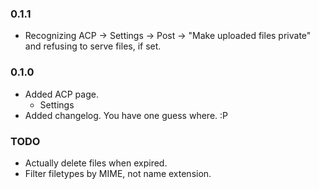### 0.1.1
  - Recognizing ACP -> Settings -> Post -> "Make uploaded files private" and refusing to serve files, if set.
### 0.1.0
  - Added ACP page.
    - Settings
  - Added changelog. You have one guess where. :P


### TODO
  - Actually delete files when expired.
  - Filter filetypes by MIME, not name extension.
